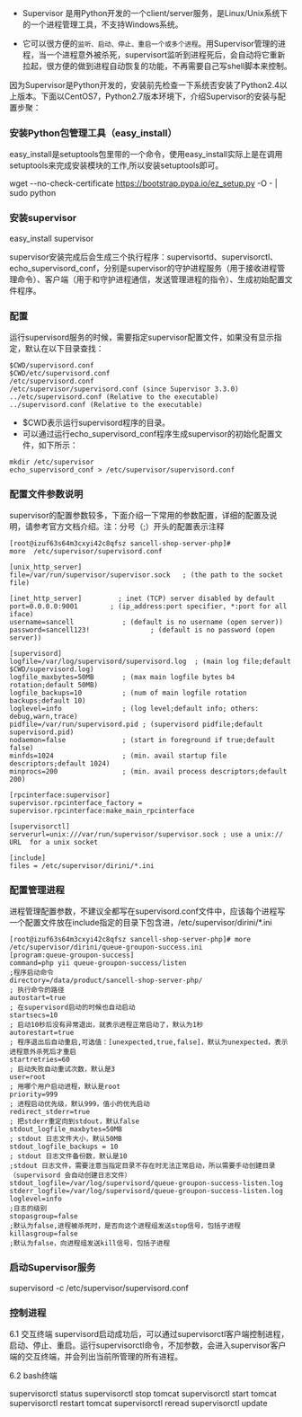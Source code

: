 
- Supervisor 是用Python开发的一个client/server服务，是Linux/Unix系统下的一个进程管理工具，不支持Windows系统。

- 它可以很方便的`监听、启动、停止、重启一个或多个进程`。用Supervisor管理的进程，当一个进程意外被杀死，supervisort监听到进程死后，会自动将它重新拉起，很方便的做到进程自动恢复的功能，不再需要自己写shell脚本来控制。

因为Supervisor是Python开发的，安装前先检查一下系统否安装了Python2.4以上版本。下面以CentOS7，Python2.7版本环境下，介绍Supervisor的安装与配置步聚：

### 安装Python包管理工具（easy_install）

easy_install是setuptools包里带的一个命令，使用easy_install实际上是在调用setuptools来完成安装模块的工作,所以安装setuptools即可。

wget --no-check-certificate https://bootstrap.pypa.io/ez_setup.py -O - | sudo python

### 安装supervisor

easy_install supervisor

supervisor安装完成后会生成三个执行程序：supervisortd、supervisorctl、echo_supervisord_conf，分别是supervisor的守护进程服务（用于接收进程管理命令）、客户端（用于和守护进程通信，发送管理进程的指令）、生成初始配置文件程序。

### 配置
运行supervisord服务的时候，需要指定supervisor配置文件，如果没有显示指定，默认在以下目录查找：
````shell
$CWD/supervisord.conf
$CWD/etc/supervisord.conf
/etc/supervisord.conf
/etc/supervisor/supervisord.conf (since Supervisor 3.3.0)
../etc/supervisord.conf (Relative to the executable)
../supervisord.conf (Relative to the executable)
````
- $CWD表示运行supervisord程序的目录。
- 可以通过运行echo_supervisord_conf程序生成supervisor的初始化配置文件，如下所示：

````shell
mkdir /etc/supervisor
echo_supervisord_conf > /etc/supervisor/supervisord.conf
````
### 配置文件参数说明
supervisor的配置参数较多，下面介绍一下常用的参数配置，详细的配置及说明，请参考官方文档介绍。注：分号（;）开头的配置表示注释

````shell
[root@izuf63s64m3cxyi42c8qfsz sancell-shop-server-php]#
more  /etc/supervisor/supervisord.conf

[unix_http_server]
file=/var/run/supervisor/supervisor.sock   ; (the path to the socket file)

[inet_http_server]         ; inet (TCP) server disabled by default
port=0.0.0.0:9001        ; (ip_address:port specifier, *:port for all iface)
username=sancell            ; (default is no username (open server))
password=sancell123!               ; (default is no password (open server))

[supervisord]
logfile=/var/log/supervisord/supervisord.log  ; (main log file;default $CWD/supervisord.log)
logfile_maxbytes=50MB       ; (max main logfile bytes b4 rotation;default 50MB)
logfile_backups=10          ; (num of main logfile rotation backups;default 10)
loglevel=info               ; (log level;default info; others: debug,warn,trace)
pidfile=/var/run/supervisord.pid ; (supervisord pidfile;default supervisord.pid)
nodaemon=false              ; (start in foreground if true;default false)
minfds=1024                 ; (min. avail startup file descriptors;default 1024)
minprocs=200                ; (min. avail process descriptors;default 200)

[rpcinterface:supervisor]
supervisor.rpcinterface_factory = supervisor.rpcinterface:make_main_rpcinterface

[supervisorctl]
serverurl=unix:///var/run/supervisor/supervisor.sock ; use a unix:// URL  for a unix socket

[include]
files = /etc/supervisor/dirini/*.ini
````
### 配置管理进程

进程管理配置参数，不建议全都写在supervisord.conf文件中，应该每个进程写一个配置文件放在include指定的目录下包含进，/etc/supervisor/dirini/*.ini

````shell
[root@izuf63s64m3cxyi42c8qfsz sancell-shop-server-php]# more  /etc/supervisor/dirini/queue-groupon-success.ini
[program:queue-groupon-success]
command=php yii queue-groupon-success/listen
;程序启动命令
directory=/data/product/sancell-shop-server-php/
; 执行命令的路径
autostart=true       
; 在supervisord启动的时候也自动启动
startsecs=10         
; 启动10秒后没有异常退出，就表示进程正常启动了，默认为1秒
autorestart=true     
; 程序退出后自动重启,可选值：[unexpected,true,false]，默认为unexpected，表示进程意外杀死后才重启
startretries=60       
; 启动失败自动重试次数，默认是3
user=root          
; 用哪个用户启动进程，默认是root
priority=999         
; 进程启动优先级，默认999，值小的优先启动
redirect_stderr=true
; 把stderr重定向到stdout，默认false
stdout_logfile_maxbytes=50MB  
; stdout 日志文件大小，默认50MB
stdout_logfile_backups = 10   
; stdout 日志文件备份数，默认是10
;stdout 日志文件，需要注意当指定目录不存在时无法正常启动，所以需要手动创建目录（supervisord 会自动创建日志文件）
stdout_logfile=/var/log/supervisord/queue-groupon-success-listen.log
stderr_logfile=/var/log/supervisord/queue-groupon-success-listen.log
loglevel=info  
;日志的级别
stopasgroup=false     
;默认为false,进程被杀死时，是否向这个进程组发送stop信号，包括子进程
killasgroup=false     
;默认为false，向进程组发送kill信号，包括子进程
````
### 启动Supervisor服务
supervisord -c /etc/supervisor/supervisord.conf

### 控制进程
6.1 交互终端
supervisord启动成功后，可以通过supervisorctl客户端控制进程，启动、停止、重启。运行supervisorctl命令，不加参数，会进入supervisor客户端的交互终端，并会列出当前所管理的所有进程。

6.2 bash终端

supervisorctl status
supervisorctl stop tomcat
supervisorctl start tomcat
supervisorctl restart tomcat
supervisorctl reread
supervisorctl update
